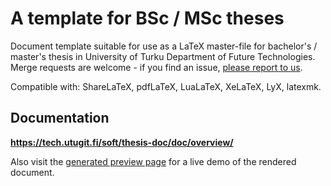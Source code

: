 # A template for BSc / MSc theses

Document template suitable for use as a LaTeX master-file for bachelor's /
master's thesis in University of Turku Department of Future Technologies.
Merge requests are welcome - if you find an issue, [please report to us](issues/new).

Compatible with: ShareLaTeX, pdfLaTeX, LuaLaTeX, XeLaTeX, LyX, latexmk.

## Documentation

**<https://tech.utugit.fi/soft/thesis-doc/doc/overview/>**

Also visit the [generated preview page](https://ttweb.utugit.fi/thesis)
for a live demo of the rendered document.
